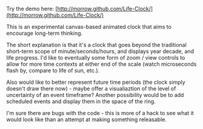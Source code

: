 Try the demo here: [http://morrow.github.com/Life-Clock/](http://morrow.github.com/Life-Clock/)

This is an experimental canvas-based animated clock that aims to encourage long-term thinking.

The short explanation is that it's a clock that goes beyond the traditional short-term scope of
minute/seconds/hours, and displays year decade, and life progress.  I'd like to eventually some form of zoom / view controls
to allow for more time contexts at either end of the scale (watch microseconds flash by, compare to life of sun, etc.).

Also would like to better represent future time periods (the clock simply doesn't draw there now) - maybe offer a visualiaztion of the level of uncertainty of an event timeframe?  Another possibility would be to add scheduled events and display them in the space of the ring.

I'm sure there are bugs with the code - this is more of a hack to see what it would look like than an attempt at making something releasable.